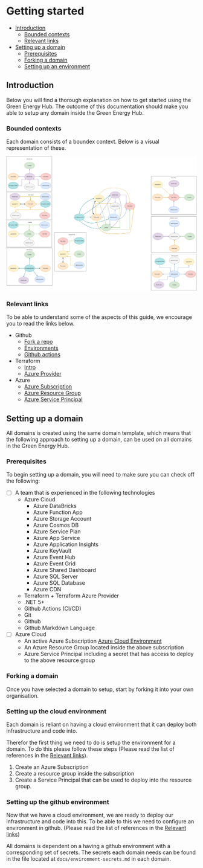 # Getting started

- [Introduction](#introduction)
    - [Bounded contexts](#bounded-contexts)
    - [Relevant links](#relevant-links)
- [Setting up a domain](#setting-up-a-domain)
    - [Prerequisites](#prerequisites)
    - [Forking a domain](#forking-a-domain)
    - [Setting up an environment](#setting-up-an-environment)

## Introduction

Below you will find a thorough explanation on how to get started using the Green Energy Hub.
The outcome of this documentation should make you able to setup any domain inside the Green Energy Hub.

### Bounded contexts

Each domain consists of a boundex context. Below is a visual representation of these.

![bounded contexts](../images/bounded-contexts.png)

### Relevant links

To be able to understand some of the aspects of this guide, we encourage you to read the links below.

- Github
    - [Fork a repo](https://docs.github.com/en/github/getting-started-with-github/fork-a-repo)
    - [Environments](https://docs.github.com/en/actions/reference/environments)
    - [Github actions](https://github.com/features/actions)
- Terraform
    - [Intro](https://www.terraform.io/intro/index.html)
    - [Azure Provider](https://registry.terraform.io/providers/hashicorp/azurerm/latest/docs)
- Azure
    - [Azure Subscription](https://azure.microsoft.com/en-gb/free/)
    - [Azure Resource Group](https://docs.microsoft.com/en-us/azure/azure-resource-manager/management/manage-resource-groups-portal)
    - [Azure Service Principal](https://docs.microsoft.com/en-us/azure/active-directory/develop/app-objects-and-service-principals)

## Setting up a domain

All domains is created using the same domain template, which means that the following approach to setting up a domain, can be used on all domains in the Green Energy Hub.

### Prerequisites

To begin setting up a domain, you will need to make sure you can check off the following:

- [ ] A team that is experienced in the following technologies
    - Azure Cloud
        - Azure DataBricks
        - Azure Function App
        - Azure Storage Account
        - Azure Cosmos DB
        - Azure Service Plan
        - Azure App Service
        - Azure Application Insights
        - Azure KeyVault
        - Azure Event Hub
        - Azure Event Grid
        - Azure Shared Dashboard
        - Azure SQL Server
        - Azure SQL Database
        - Azure CDN
    - Terraform + Terraform Azure Provider
    - .NET 5+
    - Github Actions (CI/CD)
    - Git
    - Github
    - Github Markdown Language
- [ ] Azure Cloud
    - An active Azure Subscription [Azure Cloud Environment](https://azure.microsoft.com/en-gb/free/)
    - An Azure Resource Group located inside the above subscription
    - Azure Service Principal including a secret that has access to deploy to the above resource group

### Forking a domain

Once you have selected a domain to setup, start by forking it into your own organisation.

### Setting up the cloud environment

Each domain is reliant on having a cloud environment that it can deploy both infrastructure and code into.

Therefor the first thing we need to do is setup the environment for a domain.
To do this please follow these steps (Please read the list of references in the [Relevant links](#relevant-links)).

1. Create an Azure Subscription
2. Create a resource group inside the subscription
3. Create a Service Principal that can be used to deploy into the resource group.

### Setting up the github environment

Now that we have a cloud environment, we are ready to deploy our infrastructure and code into this.
To be able to this we need to configure an environment in github. (Please read the list of references in the [Relevant links](#relevant-links))

All domains is dependent on a having a github environment with a corresponding set of secrets.
The secrets each domain needs can be found in the file located at `docs/environment-secrets.md` in each domain.
